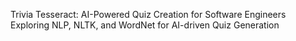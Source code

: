 Trivia Tesseract: AI-Powered Quiz Creation for Software Engineers
Exploring NLP, NLTK, and WordNet for AI-driven Quiz Generation
